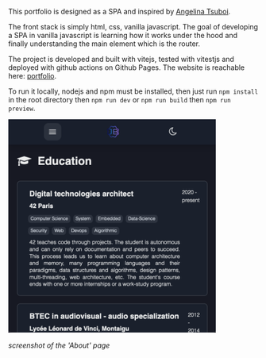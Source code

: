 This portfolio is designed as a SPA and inspired by [Angelina Tsuboi](https://github.com/ANG13T).

The front stack is simply html, css, vanilla javascript. The goal of developing a SPA in vanilla javascript is learning how it works under the hood and finally understanding the main element which is the router.

The project is developed and built with vitejs, tested with vitestjs and deployed with github actions on Github Pages.
The website is reachable here: [portfolio](https://jibus22.github.io/).

To run it locally, nodejs and npm must be installed, then just run `npm install` in the root directory then `npm run dev` or `npm run build` then `npm run preview`.

<img src="./_resources/screenshot.png" alt="screenshot.png" width="418" height="430">

_screenshot of the 'About' page_

